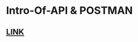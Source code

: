 # Intro-Of-API & POSTMAN

## [LINK](https://github.com/chandan-devs/Intro-Of-BackEnd-Day1/blob/Intro-Of-API/notes.md)
